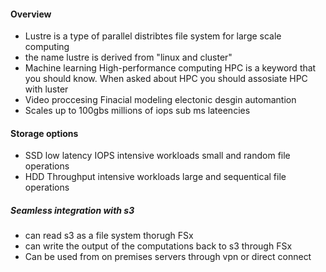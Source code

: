 #### Overview
- Lustre is a type of parallel distribtes file system for large scale computing 
- the name lustre is derived from "linux and cluster"
- Machine learning High-performance computing HPC is a keyword that you should know. When asked about HPC you should assosiate HPC with luster
- Video proccesing Finacial modeling electonic desgin automantion 
- Scales up to 100gbs millions of iops sub ms lateencies 

#### Storage options 
- SSD low latency IOPS intensive workloads small and random file operations 
- HDD Throughput intensive workloads large and sequentical file operations 

##### Seamless integration with s3 
- can read s3 as a file system thorugh FSx
- can write the output of the computations back to s3 through FSx
- Can be  used from on premises servers through vpn or direct connect